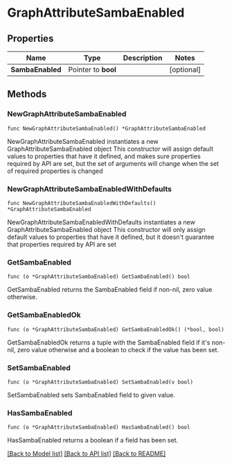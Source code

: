 # GraphAttributeSambaEnabled

## Properties

Name | Type | Description | Notes
------------ | ------------- | ------------- | -------------
**SambaEnabled** | Pointer to **bool** |  | [optional] 

## Methods

### NewGraphAttributeSambaEnabled

`func NewGraphAttributeSambaEnabled() *GraphAttributeSambaEnabled`

NewGraphAttributeSambaEnabled instantiates a new GraphAttributeSambaEnabled object
This constructor will assign default values to properties that have it defined,
and makes sure properties required by API are set, but the set of arguments
will change when the set of required properties is changed

### NewGraphAttributeSambaEnabledWithDefaults

`func NewGraphAttributeSambaEnabledWithDefaults() *GraphAttributeSambaEnabled`

NewGraphAttributeSambaEnabledWithDefaults instantiates a new GraphAttributeSambaEnabled object
This constructor will only assign default values to properties that have it defined,
but it doesn't guarantee that properties required by API are set

### GetSambaEnabled

`func (o *GraphAttributeSambaEnabled) GetSambaEnabled() bool`

GetSambaEnabled returns the SambaEnabled field if non-nil, zero value otherwise.

### GetSambaEnabledOk

`func (o *GraphAttributeSambaEnabled) GetSambaEnabledOk() (*bool, bool)`

GetSambaEnabledOk returns a tuple with the SambaEnabled field if it's non-nil, zero value otherwise
and a boolean to check if the value has been set.

### SetSambaEnabled

`func (o *GraphAttributeSambaEnabled) SetSambaEnabled(v bool)`

SetSambaEnabled sets SambaEnabled field to given value.

### HasSambaEnabled

`func (o *GraphAttributeSambaEnabled) HasSambaEnabled() bool`

HasSambaEnabled returns a boolean if a field has been set.


[[Back to Model list]](../README.md#documentation-for-models) [[Back to API list]](../README.md#documentation-for-api-endpoints) [[Back to README]](../README.md)


